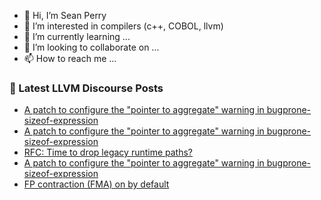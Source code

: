 - 👋 Hi, I’m Sean Perry
- 👀 I’m interested in compilers (c++, COBOL, llvm)
- 🌱 I’m currently learning ...
- 💞️ I’m looking to collaborate on ...
- 📫 How to reach me ...

<!---
s66perry/s66perry is a ✨ special ✨ repository because its `README.md` (this file) appears on your GitHub profile.
You can click the Preview link to take a look at your changes.
--->
### 📕 Latest LLVM Discourse Posts

<!-- DISCOURSE-LLVM:START -->
- [A patch to configure the &quot;pointer to aggregate&quot; warning in bugprone-sizeof-expression](https://discourse.llvm.org/t/a-patch-to-configure-the-pointer-to-aggregate-warning-in-bugprone-sizeof-expression/64955#post_5)
- [A patch to configure the &quot;pointer to aggregate&quot; warning in bugprone-sizeof-expression](https://discourse.llvm.org/t/a-patch-to-configure-the-pointer-to-aggregate-warning-in-bugprone-sizeof-expression/64955#post_4)
- [RFC: Time to drop legacy runtime paths?](https://discourse.llvm.org/t/rfc-time-to-drop-legacy-runtime-paths/64628?page=2#post_29)
- [A patch to configure the &quot;pointer to aggregate&quot; warning in bugprone-sizeof-expression](https://discourse.llvm.org/t/a-patch-to-configure-the-pointer-to-aggregate-warning-in-bugprone-sizeof-expression/64955#post_3)
- [FP contraction &lpar;FMA&rpar; on by default](https://discourse.llvm.org/t/fp-contraction-fma-on-by-default/64975#post_3)
<!-- DISCOURSE-LLVM:END -->
